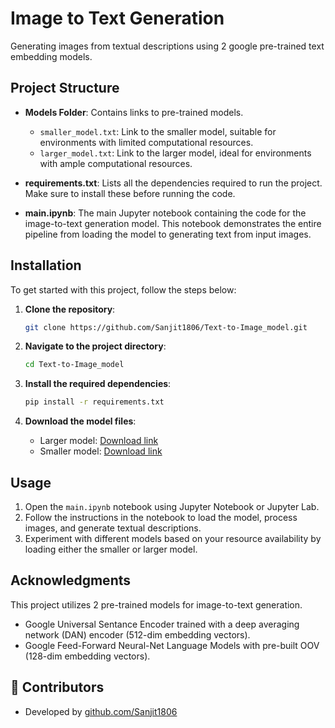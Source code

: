 # Image to Text Generation

Generating images from textual descriptions using 2 google pre-trained text embedding models.

## Project Structure

- **Models Folder**: Contains links to pre-trained models.
  - `smaller_model.txt`: Link to the smaller model, suitable for environments with limited computational resources.
  - `larger_model.txt`: Link to the larger model, ideal for environments with ample computational resources.
  
- **requirements.txt**: Lists all the dependencies required to run the project. Make sure to install these before running the code.

- **main.ipynb**: The main Jupyter notebook containing the code for the image-to-text generation model. This notebook demonstrates the entire pipeline from loading the model to generating text from input images.

## Installation

To get started with this project, follow the steps below:

1. **Clone the repository**:
    ```bash
    git clone https://github.com/Sanjit1806/Text-to-Image_model.git
    ```
  
2. **Navigate to the project directory**:
    ```bash
    cd Text-to-Image_model
    ```

3. **Install the required dependencies**:
    ```bash
    pip install -r requirements.txt
    ```

4. **Download the model files**:
    - Larger model: [Download link](https://tfhub.dev/google/universal-sentence-encoder/4)
    - Smaller model: [Download link](https://tfhub.dev/google/nnlm-en-dim50/2)
    
## Usage

1. Open the `main.ipynb` notebook using Jupyter Notebook or Jupyter Lab.
2. Follow the instructions in the notebook to load the model, process images, and generate textual descriptions.
3. Experiment with different models based on your resource availability by loading either the smaller or larger model.

## Acknowledgments

This project utilizes 2 pre-trained models  for image-to-text generation.
- Google Universal Sentance Encoder trained with a deep averaging network (DAN) encoder (512-dim embedding vectors).
- Google Feed-Forward Neural-Net Language Models with pre-built OOV (128-dim embedding vectors).

## 🤝 Contributors
- Developed by [github.com/Sanjit1806](https://github.com/Sanjit1806)

